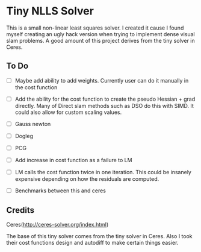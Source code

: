 # Tiny NLLS Solver


This is a small non-linear least squares solver. I created it cause I found myself creating an ugly hack version when trying to implement dense visual slam problems.
A good amount of this project derives from the tiny solver in Ceres.

## To Do


- [ ] Maybe add ability to add weights. Currently user can do it manually in the cost function
- [ ] Add the ability for the cost function to create the pseudo Hessian + grad
 directly. Many of Direct slam methods such as DSO do this with SIMD. It could also allow
 for custom scaling values.
- [ ] Gauss newton
- [ ] Dogleg
- [ ] PCG
- [ ] Add increase in cost function as a failure to LM
- [ ] LM calls the cost function twice in one iteration. This could be insanely
expensive depending on how the residuals are computed.
- [ ] Benchmarks between this and ceres


## Credits

Ceres(http://ceres-solver.org/index.html)

The base of this tiny solver comes from the tiny solver in Ceres. Also I took their cost functions design and autodiff to make certain things easier.